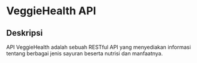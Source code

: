 # VeggieHealth API

## Deskripsi
API VeggieHealth adalah sebuah RESTful API yang menyediakan informasi tentang berbagai jenis sayuran beserta nutrisi dan manfaatnya.
